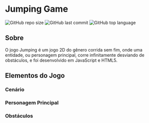 # Jumping Game
![GitHub repo size](https://img.shields.io/github/repo-size/thmsaguiar/jumpinggame) ![GitHub last commit](https://img.shields.io/github/last-commit/thmsaguiar/jumpinggame) ![GitHub top language](https://img.shields.io/github/languages/top/thmsaguiar/jumpinggame)
## Sobre
O jogo Jumping é um jogo 2D do gênero corrida sem fim, onde uma entidade, ou personagem principal, corre infinitamente desviando de obstáculos, e foi desenvolvido em JavaScript e HTML5.
## Elementos do Jogo
### Cenário
### Personagem Principal
### Obstáculos
